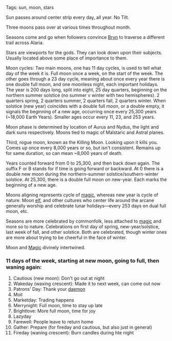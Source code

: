 Tags: sun, moon, stars

Sun passes around center strip every day, all year. No Tilt. 

Three moons pass over at various times throughout month.

Seasons come and go when followers convince [Bryn](Bryn) to traverse a different trail across Alaria.

Stars are viewports for the gods. They can look down upon their subjects. Usually located above some place of importance to them.

Moon cycles: Two main moons, one has 11 day cycles, is used to tell what day of the week it is. Full moon once a week, on the start of the week. The other goes through a 23 day cycle, meaning about once every year there is one double full moon, and one moonless night, each important holidays. The year is 200 days long, split into eight, 25 day quarters, beginning on the northern summer solstice (no summer v winter with two hemispheres). 2 quarters spring, 2 quarters summer, 2 quarters fall, 2 quarters winter. When solstice (new year) coincides with a double full moon, or a double empty, it signals the beginning of a new age, occurring once every 25,300 years (~18,000 Earth Years). Smaller ages occur every 11, 23, and 253 years. 

Moon phase is determined by location of Aurus and Nydus, the light and dark suns respectively. Moons tied to magic of Malstaric and Astral planes.  

Third, rogue moon, known as the Killing Moon. Looking upon it kills you. Comes up once every 8,000 years or so, but isn't consistent. Remains up for same duration, so can mean ~8,000 years of death. 

Years counted forward from 0 to 25,300, and then back down again. The suffix F or B stands for if time is going forward or backward. At 0 there is a double new moon during the northern-summer solstice/southern-winter solstice. At 25,300, there is a double full moon on new-year. Each marks the beginning of a new age. 

Moons aligning represents cycle of [magic](Magic), whereas new year is cycle of nature. Moon [elf](Elves), and other cultures who center life around the arcane generally worship and celebrate lunar holidays—every 253 days on dual full moon, etc. 

Seasons are more celebrated by commonfolk, less attached to [magic](Magic) and more so to nature. Celebrations on first day of spring, new-year/solstice, last week of fall, and other solstice. Both are celebrated, though winter ones are more about trying to be cheerful in the face of winter.

Moon and [Magic](Magic) divinely intertwined.

### 11 days of the week, starting at new moon, going to full, then waning again:

1. Cautious (new moon): Don't go out at night
2. Wakeday (waxing crescent): Made it to next week, can come out now
3. Patrons' Day: Thank your [daemon](Daemons)
4. Moil
5. Marketday: Trading happens
6. Merrynight: Full moon, time to stay up late
7. Brightlove: More full moon, time for joy
8. Lazyday
9. Farewell: People leave to return home
10. Gather: Prepare (for fireday and cautious, but also just in general)
11. Fireday (waning crescent): Burn candles during hte night
